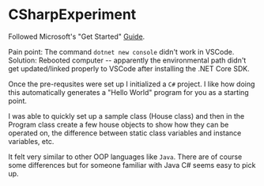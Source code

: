 # CSharpExperiment

Followed Microsoft's "Get Started" [Guide](https://docs.microsoft.com/en-us/dotnet/core/tutorials/with-visual-studio-code).
<br>

Pain point: The command ```dotnet new console``` didn't work in VSCode. 
Solution: Rebooted computer -- apparently the environmental path didn't get updated/linked properly to VSCode after installing the .NET Core SDK. 
<br>

Once the pre-requsites were set up I initialized a `C#` project. I like how doing this automatically generates a "Hello World" program for you as a starting point.
<br>

I was able to quickly set up a sample class (House class) and then in the Program class create a few
house objects to show how they can be operated on, the difference between static class variables and instance
variables, etc. 
<br>

It felt very similar to other OOP languages like `Java`. There are of course some differences but for someone
familiar with Java C# seems easy to pick up.
 